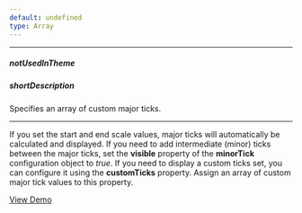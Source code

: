 ```yaml
---
default: undefined
type: Array
---
```

---
##### notUsedInTheme

##### shortDescription
Specifies an array of custom major ticks.

---
If you set the start and end scale values, major ticks will automatically be calculated and displayed. If you need to add intermediate (minor) ticks between the major ticks, set the **visible** property of the **minorTick** configuration object to *true*. If you need to display a custom ticks set, you can configure it using the **customTicks** property. Assign an array of custom major tick values to this property.

<a href="http://js.devexpress.com/Demos/WidgetsGallery/#demo/gaugeslineargaugeslineargaugebasicelementsscalecustomtickvalues/" class="button orange small fix-width-155" style="margin-right: 20px;" target="_blank">View Demo</a>